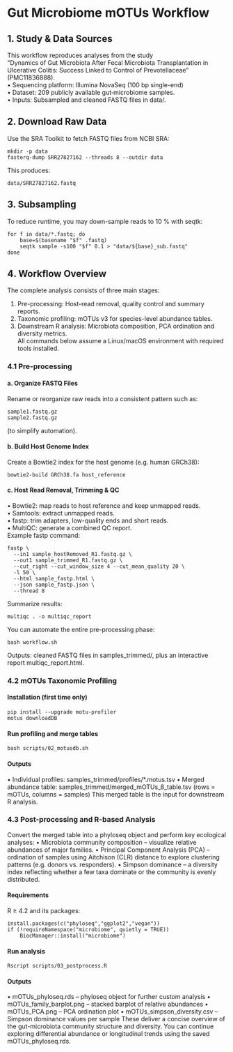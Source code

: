 # Gut Microbiome mOTUs Workflow
## 1️. Study & Data Sources
This workflow reproduces analyses from the study  
“Dynamics of Gut Microbiota After Fecal Microbiota Transplantation in Ulcerative Colitis: Success Linked to Control of Prevotellaceae”
(PMC11836888).  
•	Sequencing platform: Illumina NovaSeq (100 bp single-end)  
•	Dataset: 209 publicly available gut‐microbiome samples.  
•	Inputs: Subsampled and cleaned FASTQ files in data/.  
 
## 2️. Download Raw Data
Use the SRA Toolkit to fetch FASTQ files from NCBI SRA:  
```
mkdir -p data
fasterq-dump SRR27827162 --threads 8 --outdir data
```
This produces:
```
data/SRR27827162.fastq
 ```
## 3. Subsampling
To reduce runtime, you may down-sample reads to 10 % with seqtk:  
```
for f in data/*.fastq; do
    base=$(basename "$f" .fastq)
    seqtk sample -s100 "$f" 0.1 > "data/${base}_sub.fastq"
done
``` 
## 4️. Workflow Overview
The complete analysis consists of three main stages:  
1.	Pre-processing: Host-read removal, quality control and summary reports.  
2.	Taxonomic profiling: mOTUs v3 for species-level abundance tables.  
3.	Downstream R analysis: Microbiota composition, PCA ordination and diversity metrics.  
All commands below assume a Linux/macOS environment with required tools installed.  
 
### 4.1 Pre-processing
#### a. Organize FASTQ Files  
Rename or reorganize raw reads into a consistent pattern such as:  
```
sample1.fastq.gz
sample2.fastq.gz
```
(to simplify automation).     
#### b. Build Host Genome Index   
Create a Bowtie2 index for the host genome (e.g. human GRCh38):    
```
bowtie2-build GRCh38.fa host_reference
```
#### c. Host Read Removal, Trimming & QC 
•	Bowtie2: map reads to host reference and keep unmapped reads.  
•	Samtools: extract unmapped reads.  
•	fastp: trim adapters, low-quality ends and short reads.  
•	MultiQC: generate a combined QC report.  
Example fastp command:  
```
fastp \
  --in1 sample_hostRemoved_R1.fastq.gz \
  --out1 sample_trimmed_R1.fastq.gz \
  --cut_right --cut_window_size 4 --cut_mean_quality 20 \
  -l 50 \
  --html sample_fastp.html \
  --json sample_fastp.json \
  --thread 8
```
Summarize results:
```
multiqc . -o multiqc_report
```
You can automate the entire pre-processing phase:
```
bash workflow.sh
```
Outputs: cleaned FASTQ files in samples_trimmed/, plus an interactive report multiqc_report.html.
 
### 4.2 mOTUs Taxonomic Profiling
#### Installation (first time only)
```
pip install --upgrade motu-profiler
motus downloadDB
```
#### Run profiling and merge tables
```
bash scripts/02_motusdb.sh
```
#### Outputs
• Individual profiles: samples_trimmed/profiles/*.motus.tsv
• Merged abundance table: samples_trimmed/merged_mOTUs_8_table.tsv
(rows = mOTUs, columns = samples)
This merged table is the input for downstream R analysis.
 
### 4.3 Post-processing and R-based Analysis
Convert the merged table into a phyloseq object and perform key ecological analyses:
•	Microbiota community composition – visualize relative abundances of major families.
•	Principal Component Analysis (PCA) – ordination of samples using Aitchison (CLR) distance to explore clustering patterns (e.g. donors vs. responders).
•	Simpson dominance – a diversity index reflecting whether a few taxa dominate or the community is evenly distributed.
#### Requirements
R ≥ 4.2 and its packages:

```
install.packages(c("phyloseq","ggplot2","vegan"))
if (!requireNamespace("microbiome", quietly = TRUE))
    BiocManager::install("microbiome")
```
#### Run analysis
```
Rscript scripts/03_postprocess.R
```
#### Outputs
• mOTUs_phyloseq.rds – phyloseq object for further custom analysis
• mOTUs_family_barplot.png – stacked barplot of relative abundances
• mOTUs_PCA.png – PCA ordination plot
• mOTUs_simpson_diversity.csv – Simpson dominance values per sample
These deliver a concise overview of the gut-microbiota community structure and diversity.
You can continue exploring differential abundance or longitudinal trends using the saved mOTUs_phyloseq.rds.

